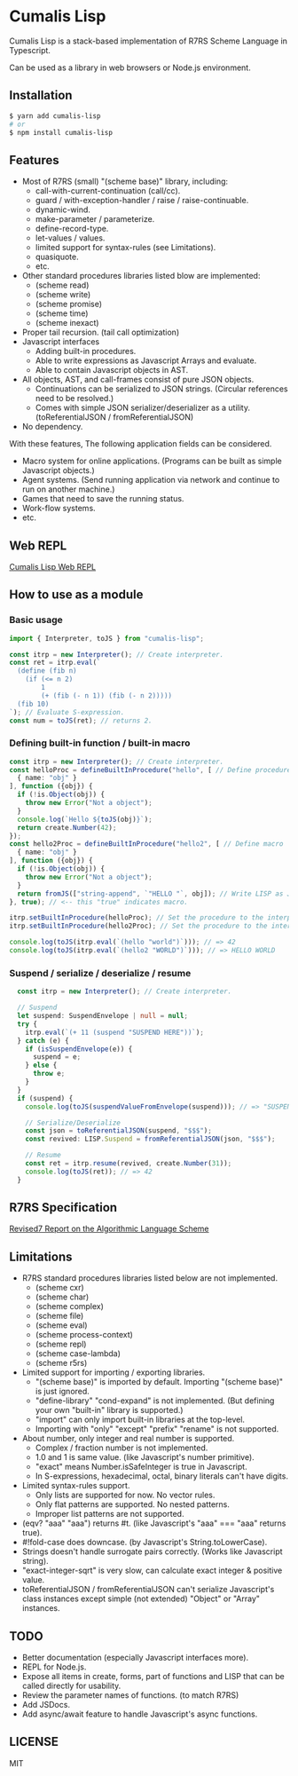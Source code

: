 # Cumalis Lisp

Cumalis Lisp is a stack-based implementation of R7RS Scheme Language
in Typescript.

Can be used as a library in web browsers or Node.js environment.

## Installation

```bash
$ yarn add cumalis-lisp
# or
$ npm install cumalis-lisp
```

## Features

- Most of R7RS (small) "(scheme base)" library, including:
  * call-with-current-continuation (call/cc).
  * guard / with-exception-handler / raise / raise-continuable.
  * dynamic-wind.
  * make-parameter / parameterize.
  * define-record-type.
  * let-values / values.
  * limited support for syntax-rules (see Limitations).
  * quasiquote.
  * etc.
- Other standard procedures libraries listed blow are implemented:
  * (scheme read)
  * (scheme write)
  * (scheme promise)
  * (scheme time)
  * (scheme inexact)
- Proper tail recursion. (tail call optimization)
- Javascript interfaces
  * Adding built-in procedures.
  * Able to write expressions as Javascript Arrays and evaluate.
  * Able to contain Javascript objects in AST.
- All objects, AST, and call-frames consist of pure JSON objects.
  * Continuations can be serialized to JSON strings. (Circular references need to be resolved.)
  * Comes with simple JSON serializer/deserializer as a utility. (toReferentialJSON / fromReferentialJSON)
- No dependency.

With these features, The following application fields can be considered.

- Macro system for online applications. (Programs can be built as simple Javascript objects.)
- Agent systems. (Send running application via network and continue to run on another machine.)
- Games that need to save the running status.
- Work-flow systems.
- etc.

## Web REPL

  [Cumalis Lisp Web REPL](https://trb-a.github.io/cumalis-lisp/web-repl.html)

## How to use as a module

### Basic usage

```typescript
import { Interpreter, toJS } from "cumalis-lisp";

const itrp = new Interpreter(); // Create interpreter.
const ret = itrp.eval(`
  (define (fib n)
    (if (<= n 2)
        1
        (+ (fib (- n 1)) (fib (- n 2)))))
  (fib 10)
`); // Evaluate S-expression.
const num = toJS(ret); // returns 2.
```

### Defining built-in function / built-in macro

```typescript
const itrp = new Interpreter(); // Create interpreter.
const helloProc = defineBuiltInProcedure("hello", [ // Define procedure
  { name: "obj" }
], function ({obj}) {
  if (!is.Object(obj)) {
    throw new Error("Not a object");
  }
  console.log(`Hello ${toJS(obj)}`);
  return create.Number(42);
});
const hello2Proc = defineBuiltInProcedure("hello2", [ // Define macro
  { name: "obj" }
], function ({obj}) {
  if (!is.Object(obj)) {
    throw new Error("Not a object");
  }
  return fromJS(["string-append", `"HELLO "`, obj]); // Write LISP as JS array.
}, true); // <-- this "true" indicates macro.

itrp.setBuiltInProcedure(helloProc); // Set the procedure to the interpreter.
itrp.setBuiltInProcedure(hello2Proc); // Set the procedure to the interpreter.

console.log(toJS(itrp.eval(`(hello "world")`))); // => 42
console.log(toJS(itrp.eval(`(hello2 "WORLD")`))); // => HELLO WORLD

```

### Suspend / serialize / deserialize / resume

```Typescript
  const itrp = new Interpreter(); // Create interpreter.

  // Suspend
  let suspend: SuspendEnvelope | null = null;
  try {
    itrp.eval(`(+ 11 (suspend "SUSPEND HERE"))`);
  } catch (e) {
    if (isSuspendEnvelope(e)) {
      suspend = e;
    } else {
      throw e;
    }
  }
  if (suspend) {
    console.log(toJS(suspendValueFromEnvelope(suspend))); // => "SUSPEND HERE"

    // Serialize/Deserialize
    const json = toReferentialJSON(suspend, "$$$");
    const revived: LISP.Suspend = fromReferentialJSON(json, "$$$");

    // Resume
    const ret = itrp.resume(revived, create.Number(31));
    console.log(toJS(ret)); // => 42
  }

```

## R7RS Specification

[Revised7 Report on the Algorithmic Language Scheme](https://github.com/johnwcowan/r7rs-spec/blob/errata/spec/r7rs.pdf)

## Limitations

  - R7RS standard procedures libraries listed below are not implemented.
    * (scheme cxr)
    * (scheme char)
    * (scheme complex)
    * (scheme file)
    * (scheme eval)
    * (scheme process-context)
    * (scheme repl)
    * (scheme case-lambda)
    * (scheme r5rs)
  - Limited support for importing / exporting libraries.
    * "(scheme base)" is imported by default. Importing "(scheme base)" is just ignored.
    * "define-library" "cond-expand" is not implemented. (But defining your own "built-in" library is supported.)
    * "import" can only import built-in libraries at the top-level.
    * Importing with "only" "except" "prefix" "rename" is not supported.
  - About number, only integer and real number is supported.
    * Complex / fraction number is not implemented.
    * 1.0 and 1 is same value. (like Javascript's number primitive).
    * "exact" means Number.isSafeInteger is true in Javascript.
    * In S-expressions, hexadecimal, octal, binary literals can't have digits.
  - Limited syntax-rules support.
    * Only lists are supported for now. No vector rules.
    * Only flat patterns are supported. No nested patterns.
    * Improper list patterns are not supported.
  - (eqv? "aaa" "aaa") returns #t. (like Javascript's "aaa" === "aaa" returns true).
  - #!fold-case does downcase. (by Javascript's String.toLowerCase).
  - Strings doesn't handle surrogate pairs correctly. (Works like Javascript string).
  - "exact-integer-sqrt" is very slow, can calculate exact integer & positive value.
  - toReferentialJSON / fromReferentialJSON can't serialize Javascript's class instances
    except simple (not extended) "Object" or "Array" instances.

## TODO

  - Better documentation (especially Javascript interfaces more).
  - REPL for Node.js.
  - Expose all items in create, forms, part of functions and LISP that can be called directly for usability.
  - Review the parameter names of functions. (to match R7RS)
  - Add JSDocs.
  - Add async/await feature to handle Javascript's async functions.

## LICENSE

MIT

